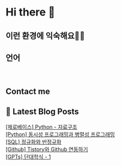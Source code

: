 # Hi there 👋

## 이런 환경에 익숙해요✍🏼

## 언어

<p>
  <img alt="" src= "https://img.shields.io/badge/JavaScript-F7DF1E?style=flat-square&logo=JavaScript&logoColor=white"/> 
  <img alt="" src= "https://img.shields.io/badge/TypeScript-black?logo=typescript&logoColor=blue"/>
</p>

## Contact me

## 📕 Latest Blog Posts

<a href=https://leejaehoon.tistory.com/entry/%EC%A0%9C%EB%A1%9C%EB%B2%A0%EC%9D%B4%EC%8A%A4-Python-%EC%9E%90%EB%A3%8C%EA%B5%AC%EC%A1%B0>[제로베이스]  Python - 자료구조</a></br><a href=https://leejaehoon.tistory.com/entry/Python-%EB%8F%99%EC%8B%9C%EC%84%B1-%ED%94%84%EB%A1%9C%EA%B7%B8%EB%9E%98%EB%B0%8D%EA%B3%BC-%EB%B3%91%EB%A0%AC%EC%84%B1-%ED%94%84%EB%A1%9C%EA%B7%B8%EB%9E%98%EB%B0%8D>[Python] 동시성 프로그래밍과 병렬성 프로그래밍</a></br><a href=https://leejaehoon.tistory.com/entry/SQL-%EC%A0%95%EA%B7%9C%ED%99%94%EC%99%80-%EB%B0%98%EC%A0%95%EA%B7%9C%ED%99%94>[SQL] 정규화와 반정규화</a></br><a href=https://leejaehoon.tistory.com/entry/Github-Tistory-Github-%EC%97%B0%EB%8F%99%ED%95%98%EA%B8%B0>[Github] Tistory와 Github 연동하기</a></br><a href=https://leejaehoon.tistory.com/entry/GPTs-%EB%8B%A8%EB%8C%80%ED%95%99%EC%8B%9D-1>[GPTs] 단대학식 - 1</a></br>